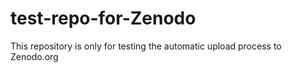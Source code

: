 # test-repo-for-Zenodo

This repository is only for testing the automatic upload process to Zenodo.org
